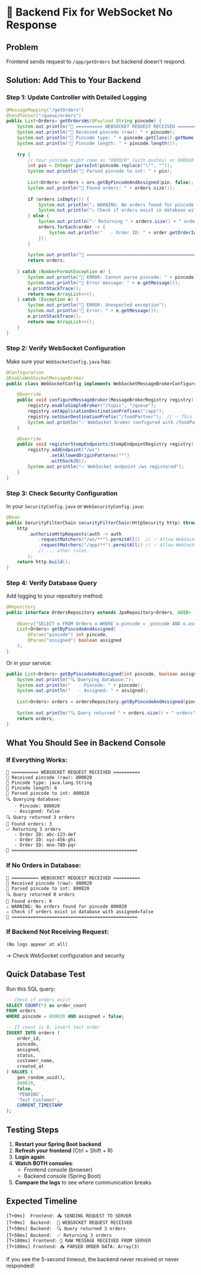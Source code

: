 # 🔧 Backend Fix for WebSocket No Response

## Problem
Frontend sends request to `/app/getOrders` but backend doesn't respond.

## Solution: Add This to Your Backend

### Step 1: Update Controller with Detailed Logging

```java
@MessageMapping("/getOrders")
@SendToUser("/queue/orders")
public List<Orders> getOrdersWs(@Payload String pincode) {
    System.out.println("🔵 ========== WEBSOCKET REQUEST RECEIVED ==========");
    System.out.println("🔵 Received pincode (raw): " + pincode);
    System.out.println("🔵 Pincode type: " + pincode.getClass().getName());
    System.out.println("🔵 Pincode length: " + pincode.length());
    
    try {
        // Your pincode might come as "800020" (with quotes) or 800020 (without)
        int pin = Integer.parseInt(pincode.replace("\"", ""));
        System.out.println("🔵 Parsed pincode to int: " + pin);
        
        List<Orders> orders = ors.getByPincodeAndAssigned(pin, false);
        System.out.println("🔵 Found orders: " + orders.size());
        
        if (orders.isEmpty()) {
            System.out.println("⚠️ WARNING: No orders found for pincode " + pin);
            System.out.println("⚠️ Check if orders exist in database with assigned=false");
        } else {
            System.out.println("✅ Returning " + orders.size() + " orders");
            orders.forEach(order -> {
                System.out.println("   - Order ID: " + order.getOrderId());
            });
        }
        
        System.out.println("🔵 ===============================================");
        return orders;
        
    } catch (NumberFormatException e) {
        System.out.println("🔴 ERROR: Cannot parse pincode: " + pincode);
        System.out.println("🔴 Error message: " + e.getMessage());
        e.printStackTrace();
        return new ArrayList<>();
    } catch (Exception e) {
        System.out.println("🔴 ERROR: Unexpected exception");
        System.out.println("🔴 Error: " + e.getMessage());
        e.printStackTrace();
        return new ArrayList<>();
    }
}
```

### Step 2: Verify WebSocket Configuration

Make sure your `WebSocketConfig.java` has:

```java
@Configuration
@EnableWebSocketMessageBroker
public class WebSocketConfig implements WebSocketMessageBrokerConfigurer {

    @Override
    public void configureMessageBroker(MessageBrokerRegistry registry) {
        registry.enableSimpleBroker("/topic", "/queue");
        registry.setApplicationDestinationPrefixes("/app");
        registry.setUserDestinationPrefix("/foodPartner");  // ✅ This matches frontend
        System.out.println("✅ WebSocket broker configured with /foodPartner prefix");
    }

    @Override
    public void registerStompEndpoints(StompEndpointRegistry registry) {
        registry.addEndpoint("/ws")
                .setAllowedOriginPatterns("*")
                .withSockJS();
        System.out.println("✅ WebSocket endpoint /ws registered");
    }
}
```

### Step 3: Check Security Configuration

In your `SecurityConfig.java` or `WebSecurityConfig.java`:

```java
@Bean
public SecurityFilterChain securityFilterChain(HttpSecurity http) throws Exception {
    http
        .authorizeHttpRequests(auth -> auth
            .requestMatchers("/ws/**").permitAll()  // ✅ Allow WebSocket
            .requestMatchers("/app/**").permitAll() // ✅ Allow WebSocket messages
            // ... other rules
        );
    return http.build();
}
```

### Step 4: Verify Database Query

Add logging to your repository method:

```java
@Repository
public interface OrdersRepository extends JpaRepository<Orders, UUID> {
    
    @Query("SELECT o FROM Orders o WHERE o.pincode = :pincode AND o.assigned = :assigned")
    List<Orders> getByPincodeAndAssigned(
        @Param("pincode") int pincode, 
        @Param("assigned") boolean assigned
    );
}
```

Or in your service:

```java
public List<Orders> getByPincodeAndAssigned(int pincode, boolean assigned) {
    System.out.println("🔍 Querying database:");
    System.out.println("   - Pincode: " + pincode);
    System.out.println("   - Assigned: " + assigned);
    
    List<Orders> orders = ordersRepository.getByPincodeAndAssigned(pincode, assigned);
    
    System.out.println("🔍 Query returned " + orders.size() + " orders");
    return orders;
}
```

## What You Should See in Backend Console

### If Everything Works:
```
🔵 ========== WEBSOCKET REQUEST RECEIVED ==========
🔵 Received pincode (raw): 800020
🔵 Pincode type: java.lang.String
🔵 Pincode length: 6
🔵 Parsed pincode to int: 800020
🔍 Querying database:
   - Pincode: 800020
   - Assigned: false
🔍 Query returned 3 orders
🔵 Found orders: 3
✅ Returning 3 orders
   - Order ID: abc-123-def
   - Order ID: xyz-456-ghi
   - Order ID: mno-789-pqr
🔵 ===============================================
```

### If No Orders in Database:
```
🔵 ========== WEBSOCKET REQUEST RECEIVED ==========
🔵 Received pincode (raw): 800020
🔵 Parsed pincode to int: 800020
🔍 Query returned 0 orders
🔵 Found orders: 0
⚠️ WARNING: No orders found for pincode 800020
⚠️ Check if orders exist in database with assigned=false
🔵 ===============================================
```

### If Backend Not Receiving Request:
```
(No logs appear at all)
```
→ Check WebSocket configuration and security

## Quick Database Test

Run this SQL query:

```sql
-- Check if orders exist
SELECT COUNT(*) as order_count
FROM orders 
WHERE pincode = 800020 AND assigned = false;

-- If count is 0, insert test order
INSERT INTO orders (
    order_id, 
    pincode, 
    assigned, 
    status,
    customer_name,
    created_at
) VALUES (
    gen_random_uuid(),
    800020,
    false,
    'PENDING',
    'Test Customer',
    CURRENT_TIMESTAMP
);
```

## Testing Steps

1. **Restart your Spring Boot backend**
2. **Refresh your frontend** (Ctrl + Shift + R)
3. **Login again**
4. **Watch BOTH consoles**:
   - Frontend console (browser)
   - Backend console (Spring Boot)
5. **Compare the logs** to see where communication breaks

## Expected Timeline

```
[T+0ms]  Frontend: 📤 SENDING REQUEST TO SERVER
[T+0ms]  Backend:  🔵 WEBSOCKET REQUEST RECEIVED
[T+50ms] Backend:  🔍 Query returned 3 orders
[T+50ms] Backend:  ✅ Returning 3 orders
[T+100ms] Frontend: 📨 RAW MESSAGE RECEIVED FROM SERVER
[T+100ms] Frontend: 📥 PARSED ORDER DATA: Array(3)
```

If you see the 5-second timeout, the backend never received or never responded!
